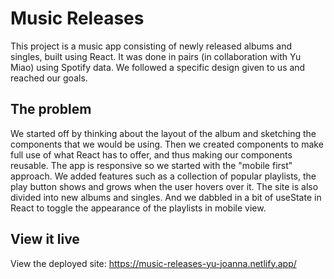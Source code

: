 # Music Releases

This project is a music app consisting of newly released albums and singles, built using React. It was done in pairs (in collaboration with Yu Miao) using Spotify data.
We followed a specific design given to  us and reached our goals.

## The problem

We started off by thinking about the layout of the album and sketching the components that we would be using. Then we created components to make full use of what React has to offer, and thus making our components reusable. The app is responsive so we started with the "mobile first" approach.
We added features such as a collection of popular playlists, the play button shows and grows when the user hovers over it. The site is also divided into new albums and singles. And we dabbled in a bit of useState in React to toggle the appearance of the playlists in mobile view. 

## View it live

View the deployed site:
https://music-releases-yu-joanna.netlify.app/